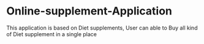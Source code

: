 # Online-supplement-Application
This application is based on Diet supplements, User can able to Buy all kind of Diet supplement  in a single place
